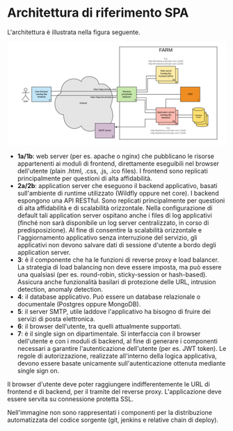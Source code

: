 # Architettura di riferimento SPA

L'architettura è illustrata nella figura seguente.

![SPA reference architecture](images/spa-architecture.png)

* **1a/1b**: web server (per es. apache o nginx) che pubblicano le risorse appartenenti ai moduli di frontend, direttamente eseguibili nel browser dell'utente (plain .html, .css, .js, .ico files). I frontend sono replicati principalmente per questioni di alta affidabilità.
* **2a/2b**: application server che eseguono il backend applicativo, basati sull'ambiente di runtime utilizzato (Wildfly oppure net core). I backend espongono una API RESTful. Sono replicati principalmente per questioni di alta affidabilità e di scalabilità orizzontale. Nella configurazione di default tali application server ospitano anche i files di log applicativi (finché non sarà disponibile un log server centralizzato, in corso di predisposizione). Al fine di consentire la scalabilità orizzontale e l'aggiornamento applicativo senza interruzione del servizio, gli applicativi non devono salvare dati di sessione d'utente a bordo degli application server.
* **3**: è il componente che ha le funzioni di reverse proxy e load balancer. La strategia di load balancing non deve essere imposta, ma può essere una qualsiasi (per es. round-robin, sticky-session or hash-based). Assicura anche funzionalità basilari di protezione delle URL, intrusion detection, anomaly detection.
* **4**: il database applicativo. Può essere un database relazionale o documentale (Postgres oppure MongoDB).
* **5**: il server SMTP, utile laddove l'applicativo ha bisogno di fruire dei servizi di posta elettronica.
* **6**: il browser dell'utente, tra quelli attualmente supportati.
* **7**: è il single sign on dipartimentale. Si interfaccia con il browser dell'utente e con i moduli di backend, al fine di generare i componenti necessari a garantire l'autenticazione dell'utente (per es. JWT token). Le regole di autorizzazione, realizzate all'interno della logica applicativa, devono essere basate unicamente sull'autenticazione ottenuta mediante single sign on. 

Il browser d'utente deve poter raggiungere indifferentemente le URL di frontend e di backend, per il tramite del reverse proxy. L'applicazione deve essere servita su connessione protetta SSL.

Nell'immagine non sono rappresentati i componenti per la distribuzione automatizzata del codice sorgente (git, jenkins e relative chain di deploy).